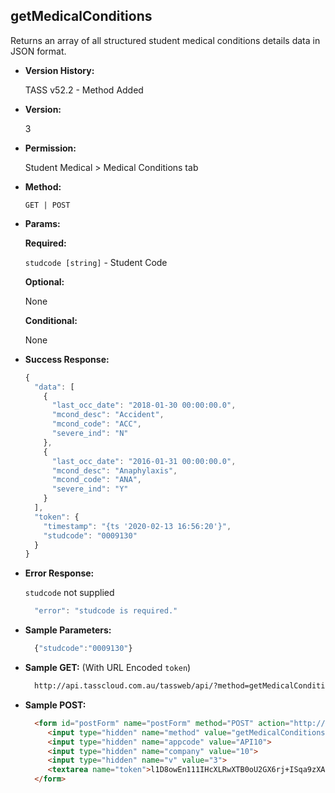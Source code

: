 **getMedicalConditions**
----
  Returns an array of all structured student medical conditions details data in JSON format.
  
* **Version History:**

  TASS v52.2 - Method Added

* **Version:**

  3

* **Permission:**

  Student Medical > Medical Conditions tab

* **Method:**

  `GET | POST`
  
*  **Params:**

   **Required:**
 
   `studcode [string]` - Student Code

   **Optional:**

   None

   **Conditional:**

   None

* **Success Response:**

    ```javascript
    {
      "data": [
        {
          "last_occ_date": "2018-01-30 00:00:00.0",
          "mcond_desc": "Accident",
          "mcond_code": "ACC",
          "severe_ind": "N"
        },
        {
          "last_occ_date": "2016-01-31 00:00:00.0",
          "mcond_desc": "Anaphylaxis",
          "mcond_code": "ANA",
          "severe_ind": "Y"
        }
      ],
      "token": {
        "timestamp": "{ts '2020-02-13 16:56:20'}",
        "studcode": "0009130"
      }
    }
    ```
 
* **Error Response:**

    `studcode` not supplied
    ```javascript
      "error": "studcode is required."
    ```

* **Sample Parameters:**

  ```javascript
    {"studcode":"0009130"}
  ```

* **Sample GET:** (With URL Encoded `token`)

  ```HTML
    http://api.tasscloud.com.au/tassweb/api/?method=getMedicalConditions&appcode=API10&company=10&v=3&token=l1D8owEn111IHcXLRwXTB0oU2GX6rj%2BISqa9zXA8We3J3mwgjW5pdUvFK3%2FIZ4mJ4bMyfKTmEoup%2B3tTE9GeLQ%3D%3D
  ```
  
* **Sample POST:**

  ```HTML
    <form id="postForm" name="postForm" method="POST" action="http://api.tasscloud.com.au/tassweb/api/">
       <input type="hidden" name="method" value="getMedicalConditions">
       <input type="hidden" name="appcode" value="API10">
       <input type="hidden" name="company" value="10">
       <input type="hidden" name="v" value="3">
       <textarea name="token">l1D8owEn111IHcXLRwXTB0oU2GX6rj+ISqa9zXA8We3J3mwgjW5pdUvFK3/IZ4mJ4bMyfKTmEoup+3tTE9GeLQ==</textarea>
    </form>
  ```